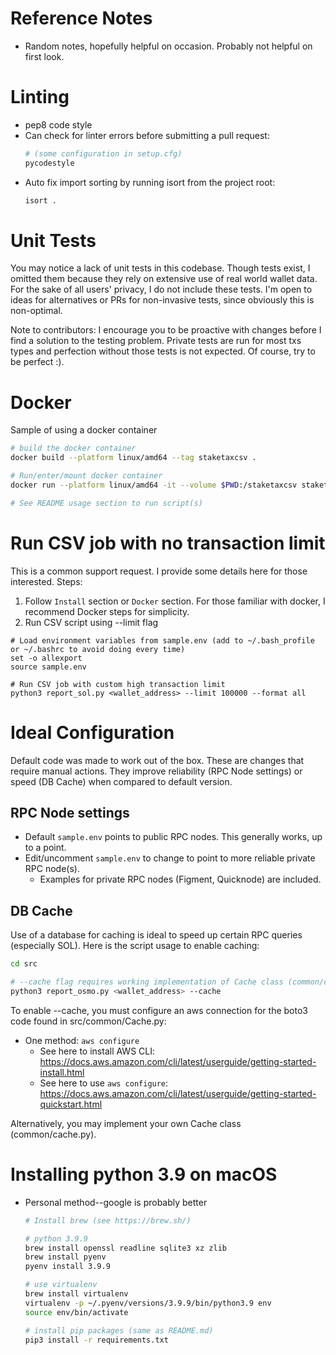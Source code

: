 
# Reference Notes

* Random notes, hopefully helpful on occasion.  Probably not helpful on first look.
  
# Linting

* pep8 code style
* Can check for linter errors before submitting a pull request:
  ```sh
  # (some configuration in setup.cfg)
  pycodestyle
  ```
* Auto fix import sorting by running isort from the project root:
  ```sh
  isort .
  ```

# Unit Tests

You may notice a lack of unit tests in this codebase. Though tests exist, I omitted them because they rely on extensive
use of real world wallet data. For the sake of all users' privacy, I do not include these tests. I'm open to ideas for
alternatives or PRs for non-invasive tests, since obviously this is non-optimal.

Note to contributors: I encourage you to be proactive with changes before I find a solution to the testing problem.
Private tests are run for most txs types and perfection without those tests is not expected.  Of course, try to be 
perfect :).
  
# Docker

Sample of using a docker container

```sh
# build the docker container
docker build --platform linux/amd64 --tag staketaxcsv .

# Run/enter/mount docker container 
docker run --platform linux/amd64 -it --volume $PWD:/staketaxcsv staketaxcsv bash

# See README usage section to run script(s)
```

# Run CSV job with no transaction limit

This is a common support request.  I provide some details here for those interested.  Steps:

  1. Follow `Install` section or `Docker` section.  For those familiar with docker, I recommend Docker steps for simplicity.
  2. Run CSV script using --limit flag

```
# Load environment variables from sample.env (add to ~/.bash_profile or ~/.bashrc to avoid doing every time)
set -o allexport
source sample.env

# Run CSV job with custom high transaction limit
python3 report_sol.py <wallet_address> --limit 100000 --format all
```

# Ideal Configuration

Default code was made to work out of the box. These are changes that require manual actions. They improve reliability
(RPC Node settings) or speed (DB Cache) when compared to default version.

## RPC Node settings

* Default `sample.env` points to public RPC nodes.  This generally works, up to a point.
* Edit/uncomment `sample.env` to change to point to more reliable private RPC node(s).
  * Examples for private RPC nodes (Figment, Quicknode) are included.

## DB Cache

Use of a database for caching is ideal to speed up certain RPC queries (especially SOL). Here is the script usage to
enable caching:

```sh
cd src

# --cache flag requires working implementation of Cache class (common/cache.py)
python3 report_osmo.py <wallet_address> --cache
```

To enable --cache, you must configure an aws connection for the boto3 code found in src/common/Cache.py:

* One method: `aws configure`
  * See here to install AWS CLI: <https://docs.aws.amazon.com/cli/latest/userguide/getting-started-install.html>
  * See here to use `aws configure`: <https://docs.aws.amazon.com/cli/latest/userguide/getting-started-quickstart.html>

Alternatively, you may implement your own Cache class (common/cache.py).

# Installing python 3.9 on macOS

* Personal method--google is probably better

  ```sh
  # Install brew (see https://brew.sh/)
  
  # python 3.9.9
  brew install openssl readline sqlite3 xz zlib
  brew install pyenv
  pyenv install 3.9.9
  
  # use virtualenv
  brew install virtualenv
  virtualenv -p ~/.pyenv/versions/3.9.9/bin/python3.9 env
  source env/bin/activate
  
  # install pip packages (same as README.md)
  pip3 install -r requirements.txt
  ```
